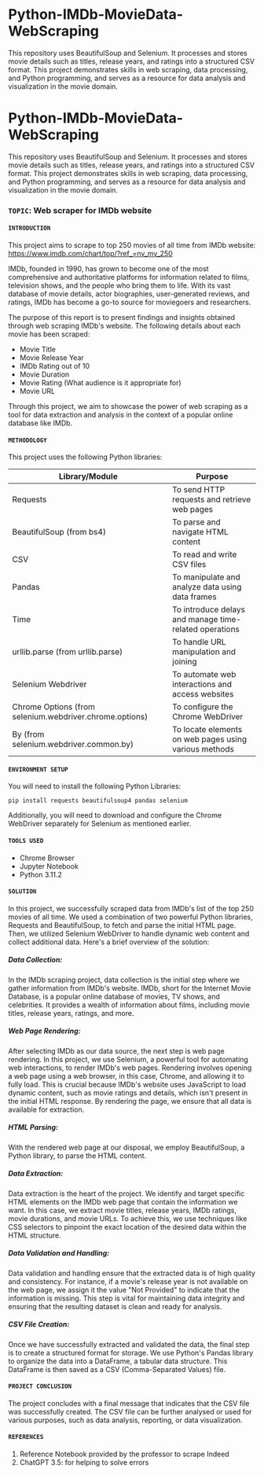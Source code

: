 # Python-IMDb-MovieData-WebScraping
This repository uses BeautifulSoup and Selenium. It processes and stores movie details such as titles, release years, and ratings into a structured CSV format. This project demonstrates skills in web scraping, data processing, and Python programming, and serves as a resource for data analysis and visualization in the movie domain.


# Python-IMDb-MovieData-WebScraping
This repository uses BeautifulSoup and Selenium. It processes and stores movie details such as titles, release years, and ratings into a structured CSV format. This project demonstrates skills in web scraping, data processing, and Python programming, and serves as a resource for data analysis and visualization in the movie domain.


### **`TOPIC`**: Web scraper for IMDb website

#### **`INTRODUCTION`**

This project aims to scrape to top 250 movies of all time from IMDb website: https://www.imdb.com/chart/top/?ref_=nv_mv_250 

IMDb, founded in 1990, has grown to become one of the most comprehensive and authoritative platforms for information related to films, television shows, and the people who bring them to life. With its vast database of movie details, actor biographies, user-generated reviews, and ratings, IMDb has become a go-to source for moviegoers and researchers.

The purpose of this report is to present findings and insights obtained through web scraping IMDb's website. The following details about each movie has been scraped: 

*   Movie Title
*   Movie Release Year
*   IMDb Rating out of 10
*   Movie Duration
*   Movie Rating (What audience is it appropriate for)
*   Movie URL

Through this project, we aim to showcase the power of web scraping as a tool for data extraction and analysis in the context of a popular online database like IMDb.

#### **`METHODOLOGY`**

This project uses the following Python libraries:

| Library/Module                                      | Purpose                                             |
| --------------------------------------------------- | --------------------------------------------------- |
| Requests                                            | To send HTTP requests and retrieve web pages        |
| BeautifulSoup (from bs4)                            | To parse and navigate HTML content                  |
| CSV                                                 | To read and write CSV files                         |
| Pandas                                              | To manipulate and analyze data using data frames    |
| Time                                                | To introduce delays and manage time-related operations |
| urllib.parse (from urllib.parse)                    | To handle URL manipulation and joining             |
| Selenium Webdriver                                  | To automate web interactions and access websites    |
| Chrome Options (from selenium.webdriver.chrome.options) | To configure the Chrome WebDriver                   |
| By (from selenium.webdriver.common.by)              | To locate elements on web pages using various methods |



#### **`ENVIRONMENT SETUP`**

You will need to install the following Python Libraries: 

`pip install requests beautifulsoup4 pandas selenium`

Additionally, you will need to download and configure the Chrome WebDriver separately for Selenium as mentioned earlier.


#### **`TOOLS USED`**

*   Chrome Browser
*   Jupyter Notebook
*   Python 3.11.2


#### **`SOLUTION`**

In this project, we successfully scraped data from IMDb's list of the top 250 movies of all time. We used a combination of two powerful Python libraries, Requests and BeautifulSoup, to fetch and parse the initial HTML page. Then, we utilized Selenium WebDriver to handle dynamic web content and collect additional data. Here's a brief overview of the solution:


##### **Data Collection:**
In the IMDb scraping project, data collection is the initial step where we gather information from IMDb's website. IMDb, short for the Internet Movie Database, is a popular online database of movies, TV shows, and celebrities. It provides a wealth of information about films, including movie titles, release years, ratings, and more.


##### **Web Page Rendering:**
After selecting IMDb as our data source, the next step is web page rendering. In this project, we use Selenium, a powerful tool for automating web interactions, to render IMDb's web pages. Rendering involves opening a web page using a web browser, in this case, Chrome, and allowing it to fully load. This is crucial because IMDb's website uses JavaScript to load dynamic content, such as movie ratings and details, which isn't present in the initial HTML response. By rendering the page, we ensure that all data is available for extraction.


##### **HTML Parsing:**
With the rendered web page at our disposal, we employ BeautifulSoup, a Python library, to parse the HTML content. 


##### **Data Extraction:**
Data extraction is the heart of the project. We identify and target specific HTML elements on the IMDb web page that contain the information we want. In this case, we extract movie titles, release years, IMDb ratings, movie durations, and movie URLs. To achieve this, we use techniques like CSS selectors to pinpoint the exact location of the desired data within the HTML structure.


##### **Data Validation and Handling:**
Data validation and handling ensure that the extracted data is of high quality and consistency. For instance, if a movie's release year is not available on the web page, we assign it the value "Not Provided" to indicate that the information is missing. This step is vital for maintaining data integrity and ensuring that the resulting dataset is clean and ready for analysis.


##### **CSV File Creation:**
Once we have successfully extracted and validated the data, the final step is to create a structured format for storage. We use Python's Pandas library to organize the data into a DataFrame, a tabular data structure. This DataFrame is then saved as a CSV (Comma-Separated Values) file. 


#### **`PROJECT CONCLUSION`** 

The project concludes with a final message that indicates that the CSV file was successfully created.
The CSV file can be further analysed or used for various purposes, such as data analysis, reporting, or data visualization.


#### **`REFERENCES`** 

1. Reference Notebook provided by the professor to scrape Indeed
2. ChatGPT 3.5: for helping to solve errors


